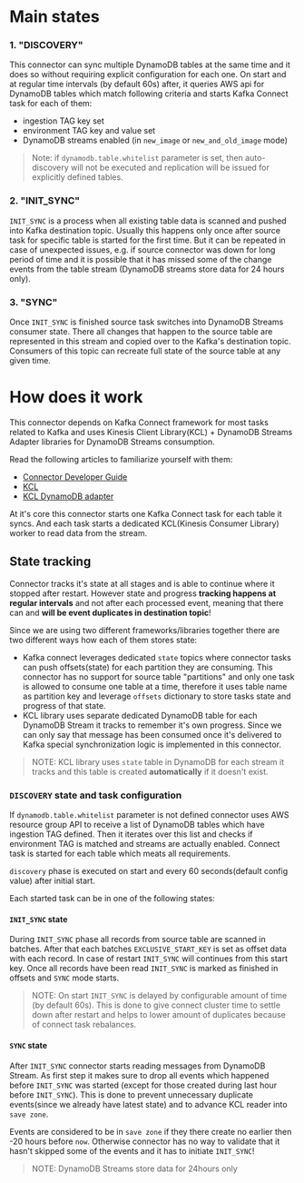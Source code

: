 
# Main states

### 1. "DISCOVERY"

This connector can sync multiple DynamoDB tables at the same time and it does so without requiring explicit configuration for each one. On start and at regular time intervals (by default 60s) after, it queries AWS api for DynamoDB tables which match following criteria and starts Kafka Connect task for each of them:
* ingestion TAG key set
* environment TAG key and value set
* DynamoDB streams enabled (in `new_image` or `new_and_old_image` mode)

> Note: if `dynamodb.table.whitelist` parameter is set, then auto-discovery will not be executed and replication will be issued for explicitly defined tables.
### 2. "INIT_SYNC"

`INIT_SYNC` is a process when all existing table data is scanned and pushed into Kafka destination topic. Usually this happens only once after source task for specific table is started for the first time. But it can be repeated in case of unexpected issues, e.g. if source connector was down for long period of time and it is possible that it has missed some of the change events from the table stream (DynamoDB streams store data for 24 hours only). 

### 3. "SYNC"

Once `INIT_SYNC` is finished source task switches into DynamoDB Streams consumer state. There all changes that happen to the source table are represented in this stream and copied over to the Kafka's destination topic. Consumers of this topic can recreate full state of the source table at any given time.

# How does it work

This connector depends on Kafka Connect framework for most tasks related to Kafka and uses Kinesis Client Library(KCL) + DynamoDB Streams Adapter libraries for DynamoDB Streams consumption. 

Read the following articles to familiarize yourself with them:
* [Connector Developer Guide](https://docs.confluent.io/current/connect/devguide.html)
* [KCL](https://docs.aws.amazon.com/streams/latest/dev/developing-consumers-with-kcl.html)
* [KCL DynamoDB adapter](https://docs.aws.amazon.com/amazondynamodb/latest/developerguide/Streams.KCLAdapter.html)

At it's core this connector starts one Kafka Connect task for each table it syncs. And each task starts a dedicated KCL(Kinesis Consumer Library) worker to read data from the stream. 

## State tracking 

Connector tracks it's state at all stages and is able to continue where it stopped after restart. However state and progress **tracking happens at regular intervals** and not after each processed event, meaning that there can and **will be event duplicates in destination topic**!

Since we are using two different frameworks/libraries together there are two different ways how each of them stores state:
* Kafka connect leverages dedicated `state` topics where connector tasks can push offsets(state) for each partition they are consuming. This connector has no support for source table "partitions" and only one task is allowed to consume one table at a time, therefore it uses table name as partition key and leverage `offsets` dictionary to store tasks state and progress of that state.
* KCL library uses separate dedicated DynamoDB table for each DynamoDB Stream it tracks to remember it's own progress. Since we can only say that message has been consumed once it's delivered to Kafka special synchronization logic is implemented in this connector.
  
> NOTE: KCL library uses `state` table in DynamoDB for each stream it tracks and this table is created **automatically** if it doesn't exist.

### `DISCOVERY` state and task configuration

If `dynamodb.table.whitelist` parameter is not defined connector uses AWS resource group API to receive a list of DynamoDB tables which have ingestion TAG defined. Then it iterates over this list and checks if environment TAG is matched and streams are actually enabled. Connect task is started for each table which meats all requirements.

`discovery` phase is executed on start and every 60 seconds(default config value) after initial start. 

Each started task can be in one of the following states:

 #### `INIT_SYNC` state 

During `INIT_SYNC` phase all records from source table are scanned in batches. After that each batches `EXCLUSIVE_START_KEY` is set as offset data with each record. In case of restart `INIT_SYNC` will continues from this start key. Once all records have been read `INIT_SYNC` is marked as finished in offsets and `SYNC` mode starts. 

> NOTE: On start `INIT_SYNC` is delayed by configurable amount of time (by default 60s). This is done to give connect cluster time to settle down after restart and helps to lower amount of duplicates because of connect task rebalances.

#### `SYNC` state

After `INIT_SYNC` connector starts reading messages from DynamoDB Stream. As first step it makes sure to drop all events which happened before `INIT_SYNC` was started (except for those created during last hour before `INIT_SYNC`). This is done to prevent unnecessary duplicate events(since we already have latest state) and to advance KCL reader into `save zone`. 

Events are considered to be in `save zone` if they there create no earlier then -20 hours before `now`. Otherwise connector has no way to validate that it hasn't skipped some of the events and it has to initiate `INIT_SYNC`!

> NOTE: DynamoDB Streams store data for 24hours only
